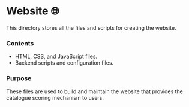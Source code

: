 # Website 🌐

This directory stores all the files and scripts for creating the website.

### Contents

- HTML, CSS, and JavaScript files.
- Backend scripts and configuration files.

### Purpose

These files are used to build and maintain the website that provides the catalogue scoring mechanism to users.

